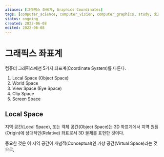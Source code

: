 ```yaml
---
aliases: [그래픽스 좌표계, Graphics Coordinates]
tags: [computer_science, computer_vision, computer_graphics, study, display, programming]
status: ongoing
created: 2022-06-08
edited: 2022-06-08
---
```


# 그래픽스 좌표계
컴퓨터 그래픽스에선 5가지 좌표계(Coordinate System)를 다룬다.
1. Local Space (Object Space)
2. World Space
3. View Space (Eye Space)
4. Clip Space
5. Screen Space

## Local Space
지역 공간(Local Space), 또는 객체 공간(Object Space)는 3D 좌표계에서 지역 원점(Origin)에 상대적인(Relative) 좌표로서 3D 물체를 표현한 것이다.

중요한 것은 이 지역 공간이 개념적(Conceptual)인 가상 공간(Virtual Space)라는 것으로, 
